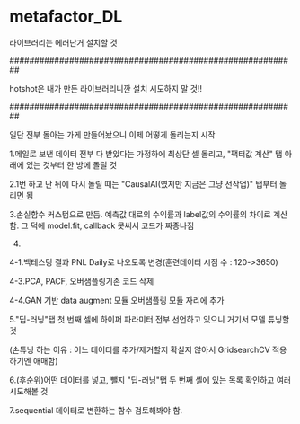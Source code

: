 # metafactor_DL
라이브러리는 에러난거 설치할 것

##########################################################

hotshot은 내가 만든 라이브러리니깐 설치 시도하지 말 것!!

##########################################################

일단 전부 돌아는 가게 만들어놨으니 이제 어떻게 돌리는지 시작

1.메일로 보낸 데이터 전부 다 받았다는 가정하에 최상단 셀 돌리고, "팩터값 계산" 탭 아래에 있는 것부터 한 방에 돌릴 것

2.1번 하고 난 뒤에 다시 돌릴 때는 "CausalAI(였지만 지금은 그냥 선작업)" 탭부터 돌리면 됨

3.손실함수 커스텀으로 만듬. 예측값 대로의 수익률과 label값의 수익률의 차이로 계산함. 그 덕에 model.fit, callback 못써서 코드가 짜증나짐

4.
4-1.백테스팅 결과 PNL Daily로 나오도록 변경(훈련데이터 시점 수 : 120->3650)

4-3.PCA, PACF, 오버샘플링기존 코드 삭제

4-4.GAN 기반 data augment 모듈 오버샘플링 모듈 자리에 추가

5."딥-러닝"탭 첫 번째 셀에 하이퍼 파라미터 전부 선언하고 있으니 거기서 모델 튜닝할 것

(손튜닝 하는 이유 : 어느 데이터를 추가/제거할지 확실지 않아서 GridsearchCV 적용하기엔 애매함)

6.(후순위)어떤 데이터를 넣고, 뺄지 "딥-러닝"탭 두 번째 셀에 있는 목록 확인하고 여러 시도해볼 것

7.sequential 데이터로 변환하는 함수 검토해봐야 함.
